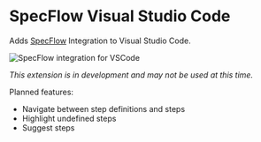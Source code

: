 # SpecFlow Visual Studio Code
Adds [SpecFlow](http://www.specflow.org/) Integration to Visual Studio Code.

![SpecFlow integration for VSCode](https://raw.githubusercontent.com/duffleit/vscode-specflow/master/documentation/vscode-specflow.gif)

*This extension is in development and may not be used at this time.*

Planned features:
- Navigate between step definitions and steps
- Highlight undefined steps
- Suggest steps
